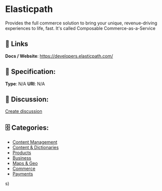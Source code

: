 # Elasticpath


Provides the full commerce solution to bring your unique, revenue-driving experiences to life, fast.  It's called Composable Commerce-as-a-Service

##  🔗 Links
**Docs / Website**: https://developers.elasticpath.com/

## 🧬 Specification:
**Type**: N/A
**URI**: N/A

## 💬 Discussion:
[Create discussion](https://github.com/apis-list/apis-list/discussions/new)

## 🗄️ Categories:
- [Content Management](https://github.com/apis-list/apis-list#content-management)
- [Content & Dictionaries](https://github.com/apis-list/apis-list#content--dictionaries)
- [Products](https://github.com/apis-list/apis-list#products)
- [Business](https://github.com/apis-list/apis-list#business)
- [Maps & Geo](https://github.com/apis-list/apis-list#maps--geo)
- [Commerce](https://github.com/apis-list/apis-list#commerce)
- [Payments](https://github.com/apis-list/apis-list#payments)



s)








